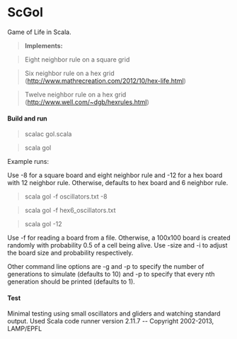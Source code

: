 ScGol
=====

Game of Life in Scala. 

> **Implements:**

> Eight neighbor rule on a square grid

> Six neighbor rule on a hex grid (http://www.mathrecreation.com/2012/10/hex-life.html)

> Twelve neighbor rule on a hex grid (http://www.well.com/~dgb/hexrules.html)

#### Build and run

> scalac gol.scala

> scala gol

Example runs:

Use -8 for a square board and eight neighbor rule and -12 for a hex board with 12 neighbor rule.  Otherwise, defaults to hex board and 6 neighbor rule.

> scala gol -f oscillators.txt -8

> scala gol -f hex6_oscillators.txt

> scala gol -12

Use -f for reading a board from a file.  Otherwise, a 100x100 board is created randomly with probability 0.5 of a cell being alive.  Use -size and -i to adjust the board size and probability respectively.

Other command line options are -g and -p to specify the number of generations to simulate (defaults to 10) and -p to specify that every nth generation should be printed (defaults to 1).

#### Test

Minimal testing using small oscillators and gliders and watching standard output.  Used Scala code runner version 2.11.7 -- Copyright 2002-2013, LAMP/EPFL
